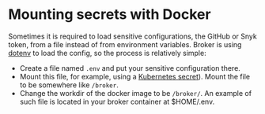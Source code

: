 # Mounting secrets with Docker

Sometimes it is required to load sensitive configurations, the GitHub or Snyk token, from a file instead of from environment variables. Broker is using [dotenv](https://www.npmjs.com/package/dotenv) to load the config, so the process is relatively simple:

* Create a file named `.env` and put your sensitive configuration there.
* Mount this file, for example, using a [Kubernetes secret](https://kubernetes.io/docs/tasks/inject-data-application/distribute-credentials-secure/#create-a-pod-that-has-access-to-the-secret-data-through-a-volume)). Mount the file to be somewhere like `/broker`.
* Change the workdir of the docker image to be `/broker/`. An example of such file is located in your broker container at $HOME/.env.
